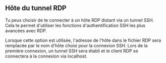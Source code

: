 ## Hôte du tunnel RDP

Tu peux choisir de te connecter à un hôte RDP distant via un tunnel SSH. Cela te permet d'utiliser les fonctions d'authentification SSH les plus avancées avec RDP.

Lorsque cette option est utilisée, l'adresse de l'hôte dans le fichier RDP sera remplacée par le nom d'hôte choisi pour la connexion SSH. Lors de la première connexion, un tunnel SSH sera établi et le client RDP se connectera à la connexion via localhost. 